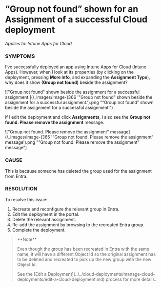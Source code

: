 # “Group not found” shown for an Assignment of a successful Cloud deployment

_Applies to: Intune Apps for Cloud_

### SYMPTOMS

I’ve successfully deployed an app using Intune Apps for Cloud (Intune Apps). However, when I look at its properties (by clicking on the deployment, pressing **More Info**, and expanding the **Assignment Type**), why does it show **(Group not found)** beside the assignment?

!["Group not found" shown beside the assignment for a successful assignment.](/_images/image-(366 '"Group not found" shown beside the assignment for a successful assignment.').png "&#x22;Group not found&#x22; shown beside the assignment for a successful assignment.")

If I edit the deployment and click **Assignments**, I also see the **Group not found. Please remove the assignment** message.

!["Group not found. Please remove the assignment" message](/_images/image-(365 '"Group not found. Please remove the assignment" message').png "&#x22;Group not found. Please remove the assignment&#x22; message")

### CAUSE

This is because someone has deleted the group used for the assignment from Entra.

### RESOLUTION

To resolve this issue:

1. Recreate and reconfigure the relevant group in Entra.
2. Edit the deployment in the portal.
3. Delete the relevant assignment.
4. Re-add the assignment by browsing to the recreated Entra group.
5. Complete the deployment.

<blockquote class="wp-block-quote">
<p>**Note**</p>
<p>Even though the group has been recreated in Entra with the same name, it will have a different Object Id so the original assignment has to be deleted and recreated to pick up the new group with the new Object Id.</p>
<p>See the [Edit a Deployment](../../cloud-deployments/manage-cloud-deployments/edit-a-cloud-deployment.md) process for more details.</p>
</blockquote>